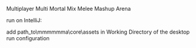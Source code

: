 Multiplayer Multi Mortal Mix Melee Mashup Arena

run on IntelliJ:

add path_to\mmmmmma\core\assets in Working Directory of the desktop run configuration
